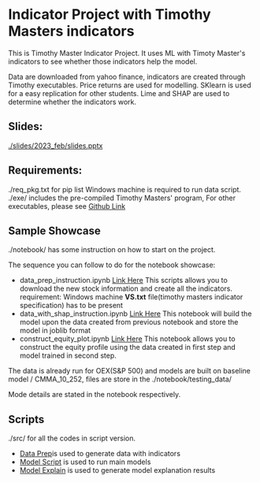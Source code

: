 # Indicator Project with Timothy Masters indicators

This is Timothy Master Indicator Project. It uses ML with Timoty Master's indicators to see whether those indicators help the model.

Data are downloaded from yahoo finance, indicators are created through Timothy executables. Price returns are used for modelling. SKlearn is used for a easy replication for other students. Lime and SHAP are used to determine whether the indicators work.

## Slides:

[./slides/2023_feb/slides.pptx](https://github.com/harrisyang611/timothy_indicator_project/blob/master/slides/2023_feb/slides.pptx)


## Requirements:

./req_pkg.txt for pip list
Windows machine is required to run data script.
    ./exe/ includes the pre-compiled Timothy Masters' program,
    For other executables, please see [Github Link](https://github.com/harrisyang611/timothy_master_indicator/tree/main/self_compiled)

## Sample Showcase

./notebook/ has some instruction on how to start on the project.

The sequence you can follow to do for the notebook showcase:
- data_prep_instruction.ipynb [Link Here](https://github.com/harrisyang611/timothy_indicator_project/blob/master/notebook/data_prep_instruction.ipynb)
    This scripts allows you to download the new stock information and create all the indicators.
    requirement: 
        Windows machine
        **VS.txt** file(timothy masters indicator specification) has to be present
- data_with_shap_instruction.ipynb [Link Here](https://github.com/harrisyang611/timothy_indicator_project/blob/master/notebook/model_with_shap_instruction.ipynb)
    This notebook will build the model upon the data created from previous notebook and store the model in joblib format
- construct_equity_plot.ipynb [Link Here](https://github.com/harrisyang611/timothy_indicator_project/blob/master/notebook/construct_equity_plot.ipynb)
    This notebook allows you to construct the equity profile using the data created in first step and model trained in second step.

The data is already run for OEX(S&P 500) and models are built on baseline model / CMMA_10_252, files are store in the ./notebook/testing_data/

Mode details are stated in the notebook respectively.


## Scripts

./src/ for all the codes in script version.
- [Data Prep](https://github.com/harrisyang611/timothy_indicator_project/blob/master/src/data_prep.py)is used to generate data with indicators
- [Model Script](https://github.com/harrisyang611/timothy_indicator_project/blob/master/src/model.py) is used to run main models
- [Model Explain](https://github.com/harrisyang611/timothy_indicator_project/blob/master/src/model_explanation.py) is used to generate model explanation results
